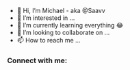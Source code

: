 - 👋 Hi, I’m Michael - aka @Saavv
- 👀 I’m interested in ...
- 🌱 I’m currently learning everything 😂 
- 💞️ I’m looking to collaborate on ...
- 📫 How to reach me ...


### Connect with me:
